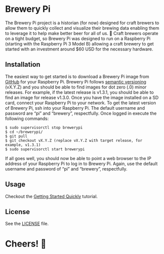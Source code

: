 # Brewery Pi

The Brewery Pi project is a historian (for now) designed for craft brewers to allow them to quickly collect and visualize their brewing data enabling them to leverage it to help make better beer for all of us. :beers: Craft brewers operate on a tight budget, so Brewery Pi was designed to run on a Raspberry Pi (starting with the Raspberry Pi 3 Model B) allowing a craft brewery to get started with an investment around $60 USD for the necessary hardware.

## Installation

The easiest way to get started is to download a Brewery Pi image from [GitHub](https://github.com/DeschutesBrewery/brewerypi/releases) for your Raspberry Pi. Brewery Pi follows [semantic versioning]( https://semver.org/) (vX.Y.Z) and you should be able to find images for dot zero (.0) minor releases. For example, if the latest release is v1.3.1, you should be able to find an image for release v1.3.0. Once you have the image installed on a SD card, connect your Raspberry Pi to your network. To get the latest version of Brewery Pi, ssh into your Raspberry Pi. The default username and password are “pi” and “brewery”, respectfully. Once logged in execute the following commands:
```shell
$ sudo supervisorctl stop brewerypi
$ cd ~/brewerypi/
$ git pull
$ git checkout vX.Y.Z (replace vX.Y.Z with target release, for example, v1.3.1)
$ sudo supervisorctl start brewerypi
```
If all goes well, you should now be able to point a web browser to the IP address of your Raspberry Pi to log in to Brewery Pi. Again, use the default username and password of “pi” and “brewery”, respectfully.

## Usage

Checkout the [Getting Started Quickly](https://github.com/DeschutesBrewery/brewerypi/wiki/Getting-Started-Quickly) tutorial.

## License

See the [LICENSE](https://github.com/DeschutesBrewery/brewerypi/blob/master/LICENSE) file.

# Cheers! :beer:

